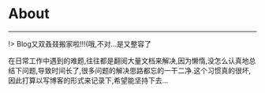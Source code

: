 
# About
---

!> Blog又双叒叕搬家啦!!!(哦,不对...是又整容了


在日常工作中遇到的难题,往往都是翻阅大量文档来解决,因为懒惰,没怎么认真地总结下问题,导致时间长了,很多问题的解决思路都忘的一干二净.这个习惯真的很坏,因此打算以写博客的形式来记录下,希望能坚持下去...

 


